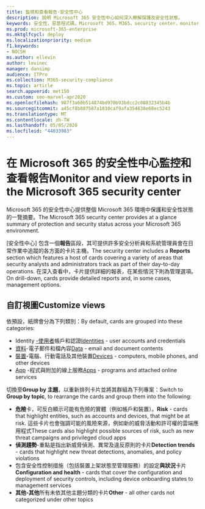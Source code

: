 ```yaml
---
title: 監視和查看報告-安全性中心
description: 說明 Microsoft 365 安全性中心如何深入瞭解保護及安全性狀態。
keywords: 安全性，惡意程式碼，Microsoft 365，M365，security center，monitor，report，status
ms.prod: microsoft-365-enterprise
ms.mktglfcycl: deploy
ms.localizationpriority: medium
f1.keywords:
- NOCSH
ms.author: ellevin
author: levinec
manager: dansimp
audience: ITPro
ms.collection: M365-security-compliance
ms.topic: article
search.appverid: met150
ms.custom: seo-marvel-apr2020
ms.openlocfilehash: 987f3a60b514874bd970b93bdcc2c08832345b4b
ms.sourcegitcommit: a45cf8b887587a1810caf9afa354638e68ec5243
ms.translationtype: MT
ms.contentlocale: zh-TW
ms.lasthandoff: 05/05/2020
ms.locfileid: "44033983"
---
```

# <a name="monitor-and-view-reports-in-the-microsoft-365-security-center"></a><span data-ttu-id="2ed53-104">在 Microsoft 365 的安全性中心監控和查看報告</span><span class="sxs-lookup"><span data-stu-id="2ed53-104">Monitor and view reports in the Microsoft 365 security center</span></span>

<span data-ttu-id="2ed53-105">Microsoft 365 的安全性中心提供整個 Microsoft 365 環境中保護和安全性狀態的一覽摘要。</span><span class="sxs-lookup"><span data-stu-id="2ed53-105">The Microsoft 365 security center provides at a glance summary of protection and security status across your Microsoft 365 environment.</span></span>

<span data-ttu-id="2ed53-106">[安全性中心] 包含一個**報告**區段，其可提供許多安全分析員和系統管理員會在日常作業中追蹤的各方面的卡片主機。</span><span class="sxs-lookup"><span data-stu-id="2ed53-106">The security center includes a **Reports** section which features a host of cards covering a variety of areas that security analysts and administrators track as part of their day-to-day operations.</span></span> <span data-ttu-id="2ed53-107">在深入查看中，卡片提供詳細的報表，在某些情況下則為管理選項。</span><span class="sxs-lookup"><span data-stu-id="2ed53-107">On drill-down, cards provide detailed reports and, in some cases, management options.</span></span>

## <a name="customize-views"></a><span data-ttu-id="2ed53-108">自訂視圖</span><span class="sxs-lookup"><span data-stu-id="2ed53-108">Customize views</span></span>

<span data-ttu-id="2ed53-109">依預設，紙牌會分為下列類別：</span><span class="sxs-lookup"><span data-stu-id="2ed53-109">By default, cards are grouped into these categories:</span></span>
  
* <span data-ttu-id="2ed53-110">Identity [-使用者](monitor-and-report-identities.md)帳戶和認證</span><span class="sxs-lookup"><span data-stu-id="2ed53-110">[Identities](monitor-and-report-identities.md) - user accounts and credentials</span></span>
* <span data-ttu-id="2ed53-111">[資料](monitor-data.md)-電子郵件和檔內容</span><span class="sxs-lookup"><span data-stu-id="2ed53-111">[Data](monitor-data.md) - email and document contents</span></span>
* <span data-ttu-id="2ed53-112">[裝置](monitor-devices.md)-電腦、行動電話及其他裝置</span><span class="sxs-lookup"><span data-stu-id="2ed53-112">[Devices](monitor-devices.md) - computers, mobile phones, and other devices</span></span>
* <span data-ttu-id="2ed53-113">[App](monitor-apps.md) -程式與附加的線上服務</span><span class="sxs-lookup"><span data-stu-id="2ed53-113">[Apps](monitor-apps.md) - programs and attached online services</span></span>

<span data-ttu-id="2ed53-114">切換至**Group by 主題**，以重新排列卡片並將其群組為下列專案：</span><span class="sxs-lookup"><span data-stu-id="2ed53-114">Switch to **Group by topic**, to rearrange the cards and group them into the following:</span></span>

* <span data-ttu-id="2ed53-115">**危險**卡，可反白顯示可能有危險的實體（例如帳戶和裝置）。</span><span class="sxs-lookup"><span data-stu-id="2ed53-115">**Risk** - cards that highlight entities, such as accounts and devices, that might be at risk.</span></span> <span data-ttu-id="2ed53-116">這些卡片也會強調可能的風險來源，例如新的威脅活動和許可權的雲端應用程式</span><span class="sxs-lookup"><span data-stu-id="2ed53-116">These cards also highlight possible sources of risk, such as new threat campaigns and privileged cloud apps</span></span>  
* <span data-ttu-id="2ed53-117">**偵測趨勢**-重點是指出新威脅偵測、異常及違反原則的卡片</span><span class="sxs-lookup"><span data-stu-id="2ed53-117">**Detection trends** - cards that highlight new threat detections, anomalies, and policy violations</span></span>
* <span data-ttu-id="2ed53-118">包含安全性控制措施（包括裝置上架狀態至管理服務）的設定**與狀況**卡片</span><span class="sxs-lookup"><span data-stu-id="2ed53-118">**Configuration and health** - cards that cover the configuration and deployment of security controls, including device onboarding states to management services</span></span>
* <span data-ttu-id="2ed53-119">**其他-其他**所有未依其他主題分類的卡片</span><span class="sxs-lookup"><span data-stu-id="2ed53-119">**Other** - all other cards not categorized under other topics</span></span>
